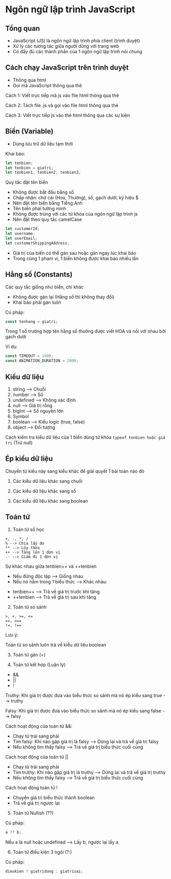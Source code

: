 # Ngôn ngữ lập trình JavaScript

## Tổng quan

- JavaScript (JS) là ngôn ngữ lập trình phía client (trình duyệt)
- Xử lý các tương tác giữa người dùng với trang web
- Có đầy đủ các thành phần của 1 ngôn ngữ lập trình nói chung

## Cách chạy JavaScript trên trình duyệt

- Thông qua html
- Gọi mã JavaScript thông qua thẻ <script></script>

Cách 1: Viết trực tiếp mã js vào file html thông qua thẻ <script></script>

Cách 2: Tách file .js và gọi vào file html thông qua thẻ <script src="duong-dan-file-js"></script>

Cách 3: Viết trực tiếp js vào thẻ html thông qua các sự kiện

## Biến (Variable)

- Dùng lưu trữ dữ liệu tạm thời

Khai báo:

```js
let tenbien;
let tenbien = giatri;
let tenbien1, tenbien2, tenbien3;
```

Quy tắc đặt tên biến

- Không được bắt đầu bằng số
- Chấp nhận: chữ cái (Hoa, Thường), số, gạch dưới, ký hiệu $
- Nên đặt tên biến bằng Tiếng Anh
- Tên biến phải tường minh
- Không được trùng với các từ khóa của ngôn ngữ lập trình js
- Nên đặt theo quy tắc camelCase

```js
let customerId;
let username;
let userEmail;
let customerShippingAddress;
```

- Giá trị của biến có thể gán sau hoặc gán ngay lúc khai báo
- Trong cùng 1 phạm vi, 1 biến không được khai báo nhiều lần

## Hằng số (Constants)

Các quy tắc giống như biến, chỉ khác

- Không được gán lại (Hằng số thì không thay đổi)
- Khai báo phải gán luôn

Cú pháp:

```js
const tenhang = giatri;
```

Trong 1 số trường hợp tên hằng số thường được viết HOA và nối với nhau bởi gạch dưới

Ví dụ:

```js
const TIMEOUT = 1000;
const ANIMATION_DURATION = 2000;
```

## Kiểu dữ liệu

1. string --> Chuỗi
2. number --> Số
3. undefined --> Không xác định
4. null --> Giá trị rỗng
5. bigInt --> Số nguyên lớn
6. Symbol
7. boolean --> Kiểu logic (true, false)
8. object --> Đối tượng

Cách kiểm tra kiểu dữ liệu của 1 biến dùng từ khóa `typeof tenbien hoặc giá trị` (Trừ null)

## Ép kiểu dữ liệu

Chuyển từ kiểu này sang kiểu khác để giải quyết 1 bài toán nào đó

1. Các kiểu dữ liệu khác sang chuỗi

2. Các kiểu dữ liệu khác sang số

3. Các kiểu dữ liệu khác sang boolean

## Toán tử

1. Toán tử số học

```
+, -, *, /
% --> Chia lấy dư
** --> Lũy thừa
++ --> Tăng lên 1 đơn vị
-- --> Giảm đi 1 đơn vị
```

Sự khác nhau giữa tenbien++ và ++tenbien

- Nếu đứng độc lập --> Giống nhau
- Nếu nó nằm trong 1 biểu thức --> Khác nhau:

* tenbien++ --> Trả về giá trị trước khi tăng
* ++tenbien --> Trả về giá trị sau khi tăng

2. Toán tử so sánh

```
>, <, >=, <=
==, ===
!=, !==
```

Lưu ý:

Toán tử so sánh luôn trả về kiểu dữ liệu boolean

3. Toán tử gán (=)

4. Toán tử kết hợp (Luận lý)

- &&
- ||
- !

Truthy: Khi giá trị được đưa vào biểu thức so sánh mà nó ép kiểu sang true --> truthy

Falsy: Khi giá trị được đưa vào biểu thức so sánh mà nó ép kiểu sang false --> falsy

Cách hoạt động của toán tử &&:

- Chạy từ trái sang phải
- Tìm falsy: Khi nào gặp giá trị là falsy --> Dừng lại và trả về giá trị falsy
- Nếu không tìm thấy falsy --> Trả về giá trị biểu thức cuối cùng

Cách hoạt động của toán tử ||

- Chạy từ trái sang phải
- Tìm truthy: Khi nào gặp giá trị là truthy --> Dừng lại và trả về giá trị truthy
- Nếu không tìm thấy falsy --> Trả về giá trị biểu thức cuối cùng

Cách hoạt động toán tử !

- Chuyển giá trị biểu thức thành boolean
- Trả về giá trị ngược lại

5. Toán tử Nullish (??)

Cú pháp:

```js
a ?? b;
```

Nếu a là null hoặc undefined --> Lấy b, ngược lại lấy a

6. Toán tử điều kiện 3 ngôi (?:)

Cú pháp:

```js
dieukien ? giatridung : giatrisai;
```
